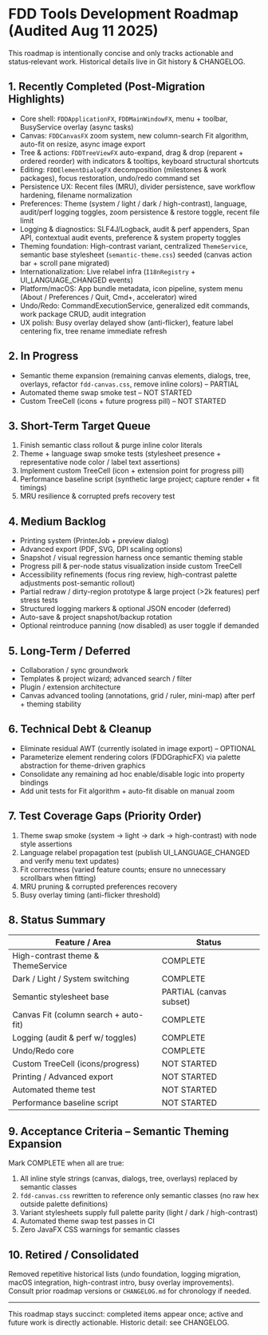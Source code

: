 # FDD Tools Development Roadmap (Audited Aug 11 2025)

This roadmap is intentionally concise and only tracks actionable and status‑relevant work. Historical details live in Git history & CHANGELOG.

## 1. Recently Completed (Post-Migration Highlights)

- Core shell: `FDDApplicationFX`, `FDDMainWindowFX`, menu + toolbar, BusyService overlay (async tasks)
- Canvas: `FDDCanvasFX` zoom system, new column-search Fit algorithm, auto-fit on resize, async image export
- Tree & actions: `FDDTreeViewFX` auto-expand, drag & drop (reparent + ordered reorder) with indicators & tooltips, keyboard structural shortcuts
- Editing: `FDDElementDialogFX` decomposition (milestones & work packages), focus restoration, undo/redo command set
- Persistence UX: Recent files (MRU), divider persistence, save workflow hardening, filename normalization
- Preferences: Theme (system / light / dark / high-contrast), language, audit/perf logging toggles, zoom persistence & restore toggle, recent file limit
- Logging & diagnostics: SLF4J/Logback, audit & perf appenders, Span API, contextual audit events, preference & system property toggles
- Theming foundation: High-contrast variant, centralized `ThemeService`, semantic base stylesheet (`semantic-theme.css`) seeded (canvas action bar + scroll pane migrated)
- Internationalization: Live relabel infra (`I18nRegistry` + UI_LANGUAGE_CHANGED events)
- Platform/macOS: App bundle metadata, icon pipeline, system menu (About / Preferences / Quit, Cmd+, accelerator) wired
- Undo/Redo: CommandExecutionService, generalized edit commands, work package CRUD, audit integration
- UX polish: Busy overlay delayed show (anti-flicker), feature label centering fix, tree rename immediate refresh

## 2. In Progress

- Semantic theme expansion (remaining canvas elements, dialogs, tree, overlays, refactor `fdd-canvas.css`, remove inline colors) – PARTIAL
- Automated theme swap smoke test – NOT STARTED
- Custom TreeCell (icons + future progress pill) – NOT STARTED

## 3. Short-Term Target Queue

1. Finish semantic class rollout & purge inline color literals
2. Theme + language swap smoke tests (stylesheet presence + representative node color / label text assertions)
3. Implement custom TreeCell (icon + extension point for progress pill)
4. Performance baseline script (synthetic large project; capture render + fit timings)
5. MRU resilience & corrupted prefs recovery test

## 4. Medium Backlog

- Printing system (PrinterJob + preview dialog)
- Advanced export (PDF, SVG, DPI scaling options)
- Snapshot / visual regression harness once semantic theming stable
- Progress pill & per-node status visualization inside custom TreeCell
- Accessibility refinements (focus ring review, high-contrast palette adjustments post-semantic rollout)
- Partial redraw / dirty-region prototype & large project (>2k features) perf stress tests
- Structured logging markers & optional JSON encoder (deferred)
- Auto-save & project snapshot/backup rotation
- Optional reintroduce panning (now disabled) as user toggle if demanded

## 5. Long-Term / Deferred

- Collaboration / sync groundwork
- Templates & project wizard; advanced search / filter
- Plugin / extension architecture
- Canvas advanced tooling (annotations, grid / ruler, mini-map) after perf + theming stability

## 6. Technical Debt & Cleanup

- Eliminate residual AWT (currently isolated in image export) – OPTIONAL
- Parameterize element rendering colors (FDDGraphicFX) via palette abstraction for theme-driven graphics
- Consolidate any remaining ad hoc enable/disable logic into property bindings
- Add unit tests for Fit algorithm + auto-fit disable on manual zoom

## 7. Test Coverage Gaps (Priority Order)

1. Theme swap smoke (system → light → dark → high-contrast) with node style assertions
2. Language relabel propagation test (publish UI_LANGUAGE_CHANGED and verify menu text updates)
3. Fit correctness (varied feature counts; ensure no unnecessary scrollbars when fitting)
4. MRU pruning & corrupted preferences recovery
5. Busy overlay timing (anti-flicker threshold)

## 8. Status Summary

| Feature / Area | Status |
|----------------|--------|
| High-contrast theme & ThemeService | COMPLETE |
| Dark / Light / System switching | COMPLETE |
| Semantic stylesheet base | PARTIAL (canvas subset) |
| Canvas Fit (column search + auto-fit) | COMPLETE |
| Logging (audit & perf w/ toggles) | COMPLETE |
| Undo/Redo core | COMPLETE |
| Custom TreeCell (icons/progress) | NOT STARTED |
| Printing / Advanced export | NOT STARTED |
| Automated theme test | NOT STARTED |
| Performance baseline script | NOT STARTED |

## 9. Acceptance Criteria – Semantic Theming Expansion

Mark COMPLETE when all are true:

1. All inline style strings (canvas, dialogs, tree, overlays) replaced by semantic classes
2. `fdd-canvas.css` rewritten to reference only semantic classes (no raw hex outside palette definitions)
3. Variant stylesheets supply full palette parity (light / dark / high-contrast)
4. Automated theme swap test passes in CI
5. Zero JavaFX CSS warnings for semantic classes

## 10. Retired / Consolidated

Removed repetitive historical lists (undo foundation, logging migration, macOS integration, high-contrast intro, busy overlay improvements). Consult prior roadmap versions or `CHANGELOG.md` for chronology if needed.

---

This roadmap stays succinct: completed items appear once; active and future work is directly actionable. Historic detail: see CHANGELOG.
